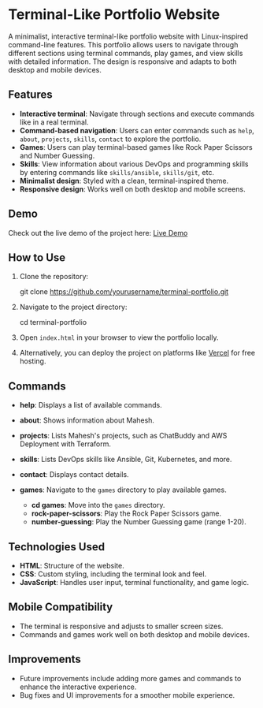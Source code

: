 
# Terminal-Like Portfolio Website

A minimalist, interactive terminal-like portfolio website with Linux-inspired command-line features. This portfolio allows users to navigate through different sections using terminal commands, play games, and view skills with detailed information. The design is responsive and adapts to both desktop and mobile devices.

## Features

- **Interactive terminal**: Navigate through sections and execute commands like in a real terminal.
- **Command-based navigation**: Users can enter commands such as `help`, `about`, `projects`, `skills`, `contact` to explore the portfolio.
- **Games**: Users can play terminal-based games like Rock Paper Scissors and Number Guessing.
- **Skills**: View information about various DevOps and programming skills by entering commands like `skills/ansible`, `skills/git`, etc.
- **Minimalist design**: Styled with a clean, terminal-inspired theme.
- **Responsive design**: Works well on both desktop and mobile screens.

## Demo

Check out the live demo of the project here: [Live Demo](https://mahesh-portfolio-delta.vercel.app/)

## How to Use

1. Clone the repository:

   git clone https://github.com/yourusername/terminal-portfolio.git
   

2. Navigate to the project directory:

   cd terminal-portfolio

3. Open `index.html` in your browser to view the portfolio locally.

4. Alternatively, you can deploy the project on platforms like [Vercel](https://vercel.com/) for free hosting.

## Commands

- **help**: Displays a list of available commands.
- **about**: Shows information about Mahesh.
- **projects**: Lists Mahesh's projects, such as ChatBuddy and AWS Deployment with Terraform.
- **skills**: Lists DevOps skills like Ansible, Git, Kubernetes, and more.
- **contact**: Displays contact details.
- **games**: Navigate to the `games` directory to play available games.

   - **cd games**: Move into the `games` directory.
   - **rock-paper-scissors**: Play the Rock Paper Scissors game.
   - **number-guessing**: Play the Number Guessing game (range 1-20).

## Technologies Used

- **HTML**: Structure of the website.
- **CSS**: Custom styling, including the terminal look and feel.
- **JavaScript**: Handles user input, terminal functionality, and game logic.

## Mobile Compatibility

- The terminal is responsive and adjusts to smaller screen sizes.
- Commands and games work well on both desktop and mobile devices.

## Improvements

- Future improvements include adding more games and commands to enhance the interactive experience.
- Bug fixes and UI improvements for a smoother mobile experience.
